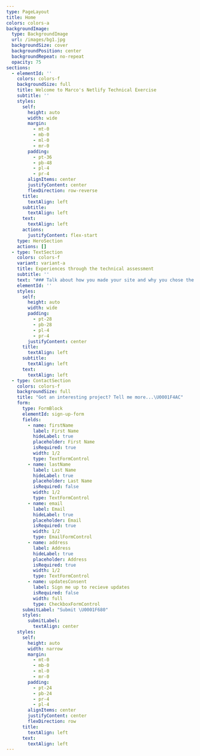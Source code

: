 ```yaml
---
type: PageLayout
title: Home
colors: colors-a
backgroundImage:
  type: BackgroundImage
  url: /images/bg1.jpg
  backgroundSize: cover
  backgroundPosition: center
  backgroundRepeat: no-repeat
  opacity: 75
sections:
  - elementId: ''
    colors: colors-f
    backgroundSize: full
    title: Welcome to Marco's Netlify Technical Exercise
    subtitle: ''
    styles:
      self:
        height: auto
        width: wide
        margin:
          - mt-0
          - mb-0
          - ml-0
          - mr-0
        padding:
          - pt-36
          - pb-48
          - pl-4
          - pr-4
        alignItems: center
        justifyContent: center
        flexDirection: row-reverse
      title:
        textAlign: left
      subtitle:
        textAlign: left
      text:
        textAlign: left
      actions:
        justifyContent: flex-start
    type: HeroSection
    actions: []
  - type: TextSection
    colors: colors-f
    variant: variant-a
    title: Experiences through the technical assessment
    subtitle: ''
    text: "### Talk about how you made your site and why you chose the tools you did. Briefly explain one challenge you experienced in setting up this site and how you overcame it.\n\nThis site was created using the auto-annotated-portfolio template from Netlify. Locally, my tools are; Ubuntu 24.04, VS Code, and Git. These are tools I am extremely familiar and comfortable with that required the least amount of setup.\n\nOne challenge I experienced while building and updating this site is that the markdown formatting did not transfer from VS Code to the Visual Editor correctly. To resolve this, I opened the editor with the Markdown toggle enabled and verified the markdown formatting is correct and adjusted accordingly.\n\n### What did you think of our service during the time you used it? Provide some constructive criticism or some features that impressed you.\n\nThe service has been very intuitive and easy to navigate. The visual editor and auto-deployment on new commits in different branches without additional user intervention is a welcomed feature.\n\n### Rank your 5 favorite and 5 least favorite activities from this list: <https://gist.github.com/laurajodz/592402a6336410377dee1a744af846ab5>\n\n##### 5 Favorites Activities:\n\n```\n*   Work with the development team to help design a new feature based on feedback from customers\n*   Submit bug reports and potentially bug fixes\n*   Join a Zoom call with a VIP customer you have been helping via email, upon their request\n*   Write and maintain Support Guides for our product\n*   Dig through server logs to troubleshoot a customer's website behavior\n```\n\n##### 5 Least Favorite Activities:\n\n```\n*   Help manage communications during a service outage\n*   Respond to Netlify customers on Twitter\n*   Manage a Support team\n*   Create video tutorials to help teach users a specific feature or use case\n*   Respond to 20+ support requests via email every day\n```\n\n### Provide a link to documentation for a technical/developer-focused product, which you think are well done, and explain why you think they are well done.\n\nSpotify's Developer API Documentation: <https://developer.spotify.com/documentation/web-api/tutorials/getting-started>\n\nSpotify has put in effort to anticipate common questions a developer may ask when first using their API. The documentation is clean and direct answering those concerns. Additionally, documentation is linked in-line to clearly outline the linked article relates to the context of the topic being discussed. The embedded HTTP request tester in the Reference section helps reduce confusion on how to perform requests to the endpoint currently being reviewed and the expected output of that request.\n\n### Explain, in a couple of paragraphs, what you think are two major challenges around DNS configuration for less-technical customers hosting websites.\n\nTwo major challenges I have experienced with DNS configurations are determining where to update the DNS records and how CNAME aliases affect the hostname's value. We would have to check with the Domain's registrar to determine the Name Servers where the zone file resides and direct the customer to that portal to perform their DNS changes. As for CNAME aliases, we would have to review the output of tools like nslookup or dig to determine what is taking precedence in the record's value.\n\n### A customer writes in to Support saying simply that their “site won’t build”. You have access to their build logs, and there you see this error: Build failed due to a user error: Build script returned non-zero exit code: 2. You have no more information than this and the site’s source repository is private so you cannot test the build yourself. How would you troubleshoot this issue? What steps would you take? Also, please compose your best customer-facing first response.\n\nTroubleshooting method\n\n*   Update the customer that investigation into their issue has started and ask initial triage questions to get a better understanding of the site's build issue timeline.\n*   Review the build logs. Start with the most recent error message and backtrack the logs to find the first instance of a relevant error for this issue.\n*   If the error is unknown to me, use internal and external resources to find relevant information regarding the build failure.\n    *   3a. Search previous tickets for similar errors.\n    *   3b. Search internal docs for relevant build errors.\n    *   3c. If the error is not related to the internal build process, check Google for the error returned by the site's framework.\n*   Provide an update and suggest changes to the customer with the information I have found through my investigation.\n\nResponse to the customer:\n\n```\nHello,\nThank you for contacting Netlify. My name is Marco, and I will be reviewing your case today.\n\nI see the site is failing to deploy during the build and compile phase. Allow me some time to review the build logs further and help identify where the build is failing. In the meantime, could you provide us with some additional information regarding this issue?\n\n\n- Were you able to successfully deploy the site previously?\n- When was the last time the site was successfully deployed?\n- What changes (if any) were made to the site between the last successful deployment and now?\n\nI will update you shortly with the results of my investigation.\n\nWarm regards,\nMarco S.\n\n```\n\n### How would you set up an http 301 status redirect from “/netlify/anything” on your site, to <https://www.google.com/search?q=anything>. Please provide the redirect formatting here. Now, how about a proxy redirect? Please add that proxy redirect rule directly to your site.\n\nFor a basic 301 redirect, I would use the following configuration block in the netlify.toml file:\n\n```\n[[redirects]]\n  from = \"https://marco-technical-assessment.netlify.app/some-page\"\n  to = \"https://www.google.com/search?q=anything\"\n  status = 301\n  force = true\n```\n\nTo perform a dynamic proxy redirect where we use the URL path as the search query, I would use the following confiugration block:\n\n```\n[[redirects]]\n  from = \"/search/*\"\n  to = \"https://www.google.com/search?q=:splat\"\n  status = 200\n  force = true\n```\n\n### Please attempt to deploy a function on our service. This need not be complicated. It could be \"Hello World\". Note that failure to deploy is not failing the exercise! Whether you have trouble or not, please describe what you experienced and how you attempted to troubleshoot any issues you encountered.\n\nCreating a new function on my Netlify site was pretty straightforward thanks to the documentation. Unfortunately, I had combined the TS and Lambda functions together and created an invalid response type.\n\nInvalid function:\n```\nexport default async (req: Request, context: Context) => {\n    return {\n        statusCode: 200,\n        body: JSON.stringify({ message: \"Hello World\" }),\n    };\n};\n```\n\nThis resulted in the following error when executing the function via: https://marco-technical-assessment.netlify.app/.netlify/functions/hello\n```\nerror decoding lambda response: error decoding lambda response: unexpected end of JSON input\n```\n\nI access the function's logs from the Netlify portal for additional insight into the reason the function returned an invalid JSON object. The log entry I found was:\n\n```\nOct 27, 02:37:46 PM: ae85b89a ERROR  Invoke Error \t{\"errorType\":\"NetlifyUserError\",\"errorMessage\":\"Function returned an unsupported value. Accepted types are 'Response' or 'undefined'\",\"name\":\"NetlifyUserError\",\"stack\":[\"NetlifyUserError: Function returned an unsupported value. Accepted types are 'Response' or 'undefined'\",\"    at tr (file:///var/task/___netlify-bootstrap.mjs:2:29119)\",\"    at Runtime.handler (file:///var/task/___netlify-bootstrap.mjs:2:28339)\",\"    at async Runtime.handleOnceStreaming (file:///var/runtime/index.mjs:1206:26)\"]}\n```\n\nReviewing the documentation again, I found the source of my error and corrected the function's return object in the next commit. The updated function is:\n\n```\nexport default async (req: Request, context: Context) => {\n    return new Response(\"Hello, World!\")\n};\n```\n\n### We understand you don't know anything about our internal procedures at this stage, but we want you to explain at a high level how you'd react to this situation: You receive a report of a severe security issue on [www.netlify.com](http://www.netlify.com). You can't immediately confirm the report, so what steps might you take to investigate or substantiate the report? What might you say to the reporter, even though we haven't confirmed their assertion yet, that will instill confidence that our business is very concerned about security? You believe there is a reasonable chance the report is correct and the problem is very large and impactful. How might you escalate?\n\n#### Initial Process:\n\n```\n1. Update the reporter and let them know we have received their report and are actively investigating and reproducing the security issue. Suggest they submit their report to the bug bounty program.\n2. Reach out to the Support team via internal comms and confirm if this is something they've seen/heard of before.\n3. Contact the security team via internal comms and CC <security@netlify.com> (if needed on support ticket)\n4. Create internal bug/security ticket for Sec/Eng teams to track the resolution of the security issue.\n```\n\n```\nHello, \n\nThank you for reporting this security concern to Netlify. My name is Marco and I am a Support Engineer here at Netlify.\n\n(If the reporter provided reproduction steps)\nI have provided your report and reproduction steps to our Engineering and Security teams for further review.\n\n(If the reporter did not provide reproduction steps)\nTo help our teams further investigate this issue, please provide with an outline of the steps used to identify and reproduce this issue.\n\nAdditionally, if you haven't done so yet. I please submit your report to our Bug Bounty program (linked below) for our Security team to review, validate, and confirm the severity of this issue.\nReference: https://www.netlify.com/security/\nhttps://hackerone.com/netlify?type=team\n\nWe will update you via this ticket as we receive additonal update from our Engineering and Security teams regarding the next steps to address this issue. In the meantime, don't hesistate to reach out if you have any questions or concerns!\n\nWarm regards,\nMarco S.\n```\n"
    elementId: ''
    styles:
      self:
        height: auto
        width: wide
        padding:
          - pt-28
          - pb-28
          - pl-4
          - pr-4
        justifyContent: center
      title:
        textAlign: left
      subtitle:
        textAlign: left
      text:
        textAlign: left
  - type: ContactSection
    colors: colors-f
    backgroundSize: full
    title: "Got an interesting project? Tell me more...\U0001F4AC"
    form:
      type: FormBlock
      elementId: sign-up-form
      fields:
        - name: firstName
          label: First Name
          hideLabel: true
          placeholder: First Name
          isRequired: true
          width: 1/2
          type: TextFormControl
        - name: lastName
          label: Last Name
          hideLabel: true
          placeholder: Last Name
          isRequired: false
          width: 1/2
          type: TextFormControl
        - name: email
          label: Email
          hideLabel: true
          placeholder: Email
          isRequired: true
          width: 1/2
          type: EmailFormControl
        - name: address
          label: Address
          hideLabel: true
          placeholder: Address
          isRequired: true
          width: 1/2
          type: TextFormControl
        - name: updatesConsent
          label: Sign me up to recieve updates
          isRequired: false
          width: full
          type: CheckboxFormControl
      submitLabel: "Submit \U0001F680"
      styles:
        submitLabel:
          textAlign: center
    styles:
      self:
        height: auto
        width: narrow
        margin:
          - mt-0
          - mb-0
          - ml-0
          - mr-0
        padding:
          - pt-24
          - pb-24
          - pr-4
          - pl-4
        alignItems: center
        justifyContent: center
        flexDirection: row
      title:
        textAlign: left
      text:
        textAlign: left
---
```

